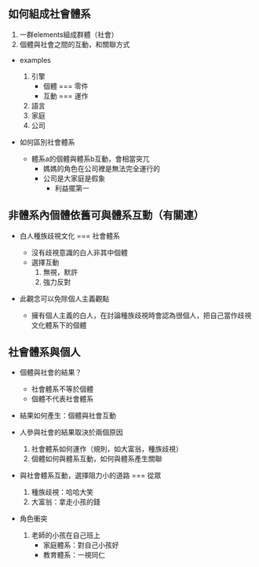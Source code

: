 ## 如何組成社會體系
1. 一群elements組成群體（社會）
2. 個體與社會之間的互動，和關聯方式

* examples
    1. 引擎
        * 個體 === 零件
        * 互動 === 運作
    2. 語言
    3. 家庭
    4. 公司

* 如何區別社會體系
    * 體系a的個體與體系b互動，會相當突兀
        * 媽媽的角色在公司裡是無法完全運行的
        * 公司是大家庭是假象
            * 利益擺第一

## 非體系內個體依舊可與體系互動（有關連）
* 白人種族歧視文化 === 社會體系
    * 沒有歧視意識的白人非其中個體
    * 選擇互動
        1. 無視，默許
        2. 強力反對

* 此觀念可以免除個人主義觀點
    * 擁有個人主義的白人，在討論種族歧視時會認為很個人，把自己當作歧視文化體系下的個體


## 社會體系與個人
* 個體與社會的結果？
    * 社會體系不等於個體
    * 個體不代表社會體系
* 結果如何產生：個體與社會互動

* 人參與社會的結果取決於兩個原因
    1. 社會體系如何運作（規則，如大富翁，種族歧視）
    2. 個體如何與體系互動，如何與體系產生關聯

* 與社會體系互動，選擇阻力小的道路 === 從眾
    1. 種族歧視：哈哈大笑
    2. 大富翁：拿走小孩的錢

* 角色衝突
    1. 老師的小孩在自己班上
        * 家庭體系：對自己小孩好
        * 教育體系：一視同仁
